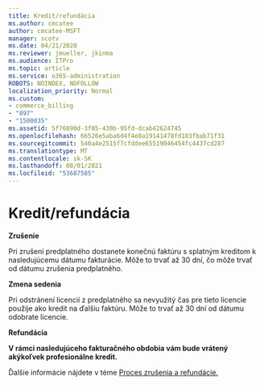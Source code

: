 ```yaml
---
title: Kredit/refundácia
ms.author: cmcatee
author: cmcatee-MSFT
manager: scotv
ms.date: 04/21/2020
ms.reviewer: jmueller, jkinma
ms.audience: ITPro
ms.topic: article
ms.service: o365-administration
ROBOTS: NOINDEX, NOFOLLOW
localization_priority: Normal
ms.custom:
- commerce_billing
- "897"
- "1500035"
ms.assetid: 5f76890d-3f85-430b-95fd-dcab42624745
ms.openlocfilehash: 66526e5aba6d4f4e8a19141478fd103fbab71f31
ms.sourcegitcommit: 540a4e2515f7cfddee65519046454fc4437cd287
ms.translationtype: MT
ms.contentlocale: sk-SK
ms.lasthandoff: 08/01/2021
ms.locfileid: "53687585"
---
```

# <a name="creditrefund"></a>Kredit/refundácia

**Zrušenie**
  
Pri zrušení predplatného dostanete konečnú faktúru s splatným kreditom k nasledujúcemu dátumu fakturácie. Môže to trvať až 30 dní, čo môže trvať od dátumu zrušenia predplatného.
  
**Zmena sedenia**
  
Pri odstránení licencií z predplatného sa nevyužitý čas pre tieto licencie použije ako kredit na ďalšiu faktúru. Môže to trvať až 30 dní od dátumu odobrate licencie.

**Refundácia**

**V rámci nasledujúceho fakturačného obdobia vám bude vrátený akýkoľvek profesionálne kredit.**

Ďalšie informácie nájdete v téme [Proces zrušenia a refundácie.](/microsoft-365/commerce/subscriptions/cancel-your-subscription) 

